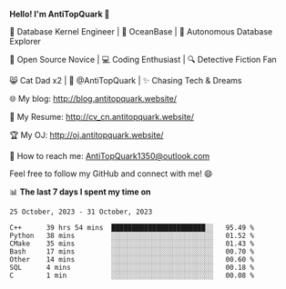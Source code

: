 
**Hello! I'm AntiTopQuark 👋**

🔧 Database Kernel Engineer | 🌊 OceanBase | 🤖 Autonomous Database Explorer

🌱 Open Source Novice | 💻 Coding Enthusiast | 🔍 Detective Fiction Fan

😸 Cat Dad x2 | 🎉 @AntiTopQuark | ✨ Chasing Tech & Dreams

🌐 My blog: http://blog.antitopquark.website/

📄 My Resume: http://cv_cn.antitopquark.website/

🏆 My OJ: http://oj.antitopquark.website/

📧 How to reach me: AntiTopQuark1350@outlook.com

Feel free to follow my GitHub and connect with me! 😄

📊 **The last 7 days I spent my time on** 

<!--START_SECTION:waka-->
```text
25 October, 2023 - 31 October, 2023

C++      39 hrs 54 mins  ███████████████████████░░   95.49 % 
Python   38 mins         ░░░░░░░░░░░░░░░░░░░░░░░░░   01.52 % 
CMake    35 mins         ░░░░░░░░░░░░░░░░░░░░░░░░░   01.43 % 
Bash     17 mins         ░░░░░░░░░░░░░░░░░░░░░░░░░   00.70 % 
Other    14 mins         ░░░░░░░░░░░░░░░░░░░░░░░░░   00.60 % 
SQL      4 mins          ░░░░░░░░░░░░░░░░░░░░░░░░░   00.18 % 
C        1 min           ░░░░░░░░░░░░░░░░░░░░░░░░░   00.08 %
```
<!--END_SECTION:waka-->



